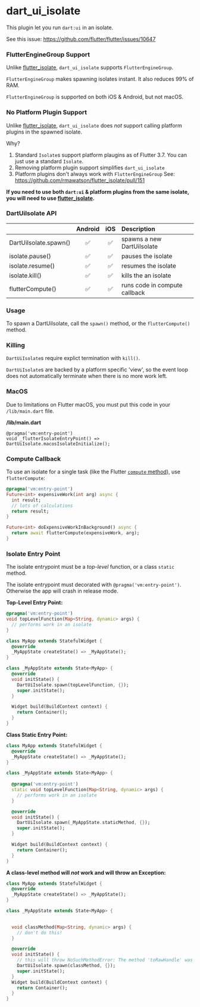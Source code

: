 # dart_ui_isolate

This plugin let you run `dart:ui` in an isolate.

See this issue: https://github.com/flutter/flutter/issues/10647

### FlutterEngineGroup Support

Unlike [flutter_isolate](https://pub.dev/packages/flutter_isolate), `dart_ui_isolate` supports `FlutterEngineGroup`.

`FlutterEngineGroup` makes spawning isolates instant. It also reduces 99% of RAM.

`FlutterEngineGroup` is supported on both iOS & Android, but not macOS.

### No Platform Plugin Support

Unlike [flutter_isolate](https://pub.dev/packages/flutter_isolate), `dart_ui_isolate` does *not* support calling platform plugins in the spawned isolate. 

Why?
1. Standard `Isolate`s support platform plaugins as of Flutter 3.7. You can just use a standard `Isolate`.
2. Removing platform plugin support simplifies `dart_ui_isolate`
3. Platform plugins don't always work with `FlutterEngineGroup` See: https://github.com/rmawatson/flutter_isolate/pull/151

**If you need to use both `dart:ui` & platform plugins from the same isolate, you will need to use [flutter_isolate](https://pub.dev/packages/flutter_isolate).**

### DartUiIsolate API

|                       |      Android       |         iOS          |             Description            |
| :-------------------- | :----------------: | :------------------: |  :-------------------------------- |
| DartUiIsolate.spawn() | :white_check_mark: |  :white_check_mark:  | spawns a new DartUiIsolate         |
| isolate.pause()       | :white_check_mark: |  :white_check_mark:  | pauses the isolate                 |
| isolate.resume()      | :white_check_mark: |  :white_check_mark:  | resumes the isolate                |
| isolate.kill()        | :white_check_mark: |  :white_check_mark:  | kills the an isolate               |
| flutterCompute()      | :white_check_mark: |  :white_check_mark:  | runs code in compute callback      |

### Usage

To spawn a DartUiIsolate, call the `spawn()` method, or the `flutterCompute()` method.

### Killing

`DartUiIsolate`s require explict termination with `kill()`.

`DartUiIsolate`s are backed by a platform specific 'view', so the event loop does not automatically terminate when there is no more work left.

### MacOS

Due to limitations on Flutter macOS, you must put this code in your `/lib/main.dart` file.

**/lib/main.dart**
```
@pragma('vm:entry-point')
void _flutterIsolateEntryPoint() => DartUiIsolate.macosIsolateInitialize();
```

### Compute Callback

To use an isolate for a single task (like the Flutter [`compute` method](https://api.flutter.dev/flutter/foundation/compute-constant.html)), use `flutterCompute`:

```dart
@pragma('vm:entry-point')
Future<int> expensiveWork(int arg) async {
  int result;
  // lots of calculations
  return result;
}

Future<int> doExpensiveWorkInBackground() async {
  return await flutterCompute(expensiveWork, arg);
}
```

### Isolate Entry Point

The isolate entrypoint must be a *top-level* function, or a class `static` method.

The isolate entrypoint must decorated with `@pragma('vm:entry-point')`. Otherwise the app will crash in release mode.

**Top-Level Entry Point:**

```dart
@pragma('vm:entry-point')
void topLevelFunction(Map<String, dynamic> args) {
  // performs work in an isolate
}

class MyApp extends StatefulWidget {
  @override
  _MyAppState createState() => _MyAppState();
}

class _MyAppState extends State<MyApp> {
  @override
  void initState() {
    DartUiIsolate.spawn(topLevelFunction, {});
    super.initState();
  }

  Widget build(BuildContext context) {
    return Container();
  }
}
```

**Class Static Entry Point:**

```dart
class MyApp extends StatefulWidget {
  @override
  _MyAppState createState() => _MyAppState();
}

class _MyAppState extends State<MyApp> {
  
  @pragma('vm:entry-point')
  static void topLevelFunction(Map<String, dynamic> args) {
    // performs work in an isolate
  }

  @override
  void initState() {
    DartUiIsolate.spawn(_MyAppState.staticMethod, {});
    super.initState();
  }

  Widget build(BuildContext context) {
    return Container();
  }
}
```

**A class-level method will *not* work and will throw an Exception:**

```dart
class MyApp extends StatefulWidget {
  @override
  _MyAppState createState() => _MyAppState();
}

class _MyAppState extends State<MyApp> {

  
  void classMethod(Map<String, dynamic> args) {
    // don't do this!
  }

  @override
  void initState() {
    // this will throw NoSuchMethodError: The method 'toRawHandle' was called on null.
    DartUiIsolate.spawn(classMethod, {}); 
    super.initState();
  }
  Widget build(BuildContext context) {
    return Container();
  }
}
```




